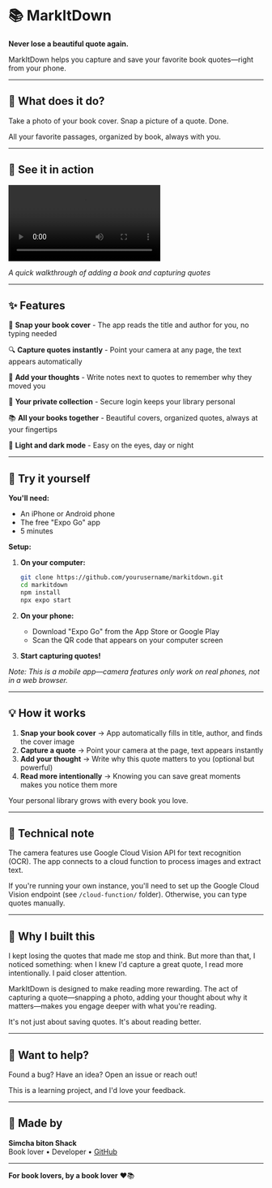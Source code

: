 # 📚 MarkItDown

**Never lose a beautiful quote again.**

MarkItDown helps you capture and save your favorite book quotes—right from your phone.

---

## 📖 What does it do?

Take a photo of your book cover. Snap a picture of a quote. Done.

All your favorite passages, organized by book, always with you.

---

## 🎥 See it in action

![Demo Video](./assets/demo1.mp4)

*A quick walkthrough of adding a book and capturing quotes*

---

## ✨ Features

📸 **Snap your book cover** - The app reads the title and author for you, no typing needed

🔍 **Capture quotes instantly** - Point your camera at any page, the text appears automatically

💭 **Add your thoughts** - Write notes next to quotes to remember why they moved you

🔐 **Your private collection** - Secure login keeps your library personal

📚 **All your books together** - Beautiful covers, organized quotes, always at your fingertips

🌙 **Light and dark mode** - Easy on the eyes, day or night

---

## 🚀 Try it yourself

**You'll need:**
- An iPhone or Android phone
- The free "Expo Go" app
- 5 minutes

**Setup:**

1. **On your computer:**
   ```bash
   git clone https://github.com/yourusername/markitdown.git
   cd markitdown
   npm install
   npx expo start
   ```

2. **On your phone:**
   - Download "Expo Go" from the App Store or Google Play
   - Scan the QR code that appears on your computer screen

3. **Start capturing quotes!**

*Note: This is a mobile app—camera features only work on real phones, not in a web browser.*

---

## 💡 How it works

1. **Snap your book cover** → App automatically fills in title, author, and finds the cover image
2. **Capture a quote** → Point your camera at the page, text appears instantly
3. **Add your thought** → Write why this quote matters to you (optional but powerful)
4. **Read more intentionally** → Knowing you can save great moments makes you notice them more

Your personal library grows with every book you love.

---

## 📝 Technical note

The camera features use Google Cloud Vision API for text recognition (OCR). The app connects to a cloud function to process images and extract text.

If you're running your own instance, you'll need to set up the Google Cloud Vision endpoint (see `/cloud-function/` folder). Otherwise, you can type quotes manually.

---

## 🎯 Why I built this

I kept losing the quotes that made me stop and think. But more than that, I noticed something: when I knew I'd capture a great quote, I read more intentionally. I paid closer attention.

MarkItDown is designed to make reading more rewarding. The act of capturing a quote—snapping a photo, adding your thought about why it matters—makes you engage deeper with what you're reading.

It's not just about saving quotes. It's about reading better.

---

## 🤝 Want to help?

Found a bug? Have an idea? Open an issue or reach out!

This is a learning project, and I'd love your feedback.

---

## 👤 Made by

**Simcha biton Shack**  
Book lover • Developer • [GitHub](https://github.com/simchaya)

---

**For book lovers, by a book lover** ❤️📚